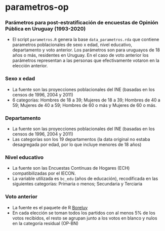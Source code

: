 # parametros-op
### Parámetros para post-estratificación de encuestas de Opinión Pública en Uruguay (1993-2020)

- El script `parametros.R` genera la base `data_parametros.rda` que contiene parametros poblacionales de sexo x edad, nivel educativo, departamento y voto anterior. Los parámetros son para uruguayos de 18 años o más, residentes en Uruguay. En el caso de voto anterior los parámetros representan a las personas que efectivamente votaron en la elección anterior.

### Sexo x edad
- La fuente son las proyecciones poblacionales del INE (basadas en los censos de 1996, 2004 y 2011)
- 6 categorías: Hombres de 18 a 39; Mujeres de 18 a 39; Hombres de 40 a 59; Mujeres de 40 a 59; Hombres de 60 o más y Mujeres de 60 o más.

### Departamento
- La fuente son las proyecciones poblacionales del INE (basadas en los censos de 1996, 2004 y 2011)
- Las categorías son los 19 departamentos (la data original no estaba desagregada por edad, por lo que incluye menores de 18 años)

### Nivel educativo
- La fuente son las Encuestas Contínuas de Hogares (ECH) compatibilizadas por el IECON. 
- La variable utilizada es `bc_edu` (años de educación), recodificada en las siguientes categorías: Primaria o menos; Secundaria y Terciaria 

### Voto anterior
- La fuente es el paquete de R [Boreluy](https://nicolas-schmidt.github.io/Boreluy/)
- En cada elección se toman todos los partidos con al menos 5% de los votos recibidos, el resto se agrupan junto a los votos en blanco y nulos en la categoría residual (OP-BN)
